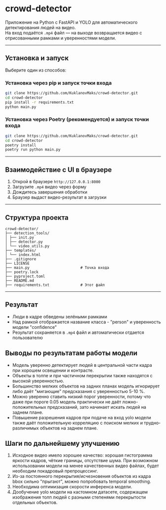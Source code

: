 # crowd-detector

Приложение на Python с FastAPI и YOLO для автоматического детектирования людей на видео.  
На вход подаётся `.mp4` файл — на выходе возвращается видео с отрисованными рамками и уверенностями модели.

---

##  Установка и запуск

Выберите один из способов:

###  Установка через pip и запуск точки входа

```bash
git clone https://github.com/KuklanovMaks/crowd-detector.git
cd crowd-detector
pip install -r requirements.txt
python main.py
```

### Установка через Poetry (рекомендуется) и запуск точки входа

```bash
git clone https://github.com/KuklanovMaks/crowd-detector.git
cd crowd-detector
poetry install
poetry run python main.py
```

---

## Взаимодействие с UI в браузере

1. Открой в браузере `http://127.0.0.1:8000`  
2. Загрузите `.mp4` видео через форму  
3. Дождитесь завершения обработки  
4. Браузер выдаст видео-результат в загрузки 

---

## Структура проекта

```
crowd-detector/
├── detection_tools/
│ ├── init.py
│ ├── detector.py
│ └── video_utils.py
├── templates/
│ └── index.html
├── .gitignore
├── LICENSE
├── main.py                       # Точка входа 
├── poetry.lock
├── pyproject.toml
├── README.md
├── requirements.txt              # Этот файл
```

---

## Результат

- Люди в кадре обведены зелёными рамками
- Над рамкой отображается название класса - "person" и уверенность модели "confidence"
- Результат сохраняется в `.mp4` файл и автоматически отдается пользователю

## Выводы по результатам работы модели 

- Модель уверенно детектирует людей в центральной части кадра при хорошем освещении и контрасте.
- Объекты в толпе и при частичном перекрытии также находятся с высокой уверенностью.
- Большинство мелких объектов на задних планах модель игнорирует либо даёт "мигающие" предсказания с уверенностью 5-10 %.
- Можно уверенно ставить низкий порог уверенности, потому что даже при пороге 0.05 модель практически не даёт ложно-положительных предсказаний, зато начинает искать людей на заднем плане. 
- Повышение разрешения кадров при подаче на вход yolo модели также даёт положительную корреляцию с поиском мелких и трудно-различимых объектов на заднем плане.

## Шаги по дальнейшему улучшению

1. Исходное видео имело хорошее качество: хорошая гистограмма яркости кадров, чёткие границы, отсутствие шума. При возможном использовании модели на менее качественных видео файлах, будет необходим покадровый препроцессинг.
2. Из-за постоянного перекрытия/исчезновения объектов из кадра bbox сильно "прыгают", можно попробовать temporal smoothing.
3. Необходима оптимизация скорости инференса модели. 
4. Дообучение yolo модели на кастомном датасете, содержащем изображения толп людей с разными степенями перекрытости отдельных объектов. 

